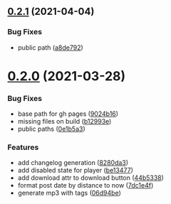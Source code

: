 ## [0.2.1](https://github.com/asgari-musterek/direk-t/compare/v0.2.0...v0.2.1) (2021-04-04)


### Bug Fixes

* public path ([a8de792](https://github.com/asgari-musterek/direk-t/commit/a8de792d37a6c487f5f8597adcc6c0f0256551d0))



# [0.2.0](https://github.com/asgari-musterek/direk-t/compare/0e1b5a36061ca758f28147bf96de9a45b90eb4c3...v0.2.0) (2021-03-28)


### Bug Fixes

* base path for gh pages ([9024b16](https://github.com/asgari-musterek/direk-t/commit/9024b1634b8c6939b139385170283ed0f4c6204f))
* missing files on build ([b12993e](https://github.com/asgari-musterek/direk-t/commit/b12993e805e9d7817c44ead48559de7b1e124284))
* public paths ([0e1b5a3](https://github.com/asgari-musterek/direk-t/commit/0e1b5a36061ca758f28147bf96de9a45b90eb4c3))


### Features

* add changelog generation ([8280da3](https://github.com/asgari-musterek/direk-t/commit/8280da3fa3255c37e6168ac921bb292b3052297a))
* add disabled state for player ([be13477](https://github.com/asgari-musterek/direk-t/commit/be13477d155974f8271f17694d0870f264a50120))
* add download attr to download button ([44b5338](https://github.com/asgari-musterek/direk-t/commit/44b533876906598c7edbeb624bf0bf59cb5841c1))
* format post date by distance to now ([7dc1e4f](https://github.com/asgari-musterek/direk-t/commit/7dc1e4f1a373179be6317140d8e6760112dc532c))
* generate mp3 with tags ([06d94be](https://github.com/asgari-musterek/direk-t/commit/06d94be2fde9c52d395072c3d6ca8dd8c1731502))



